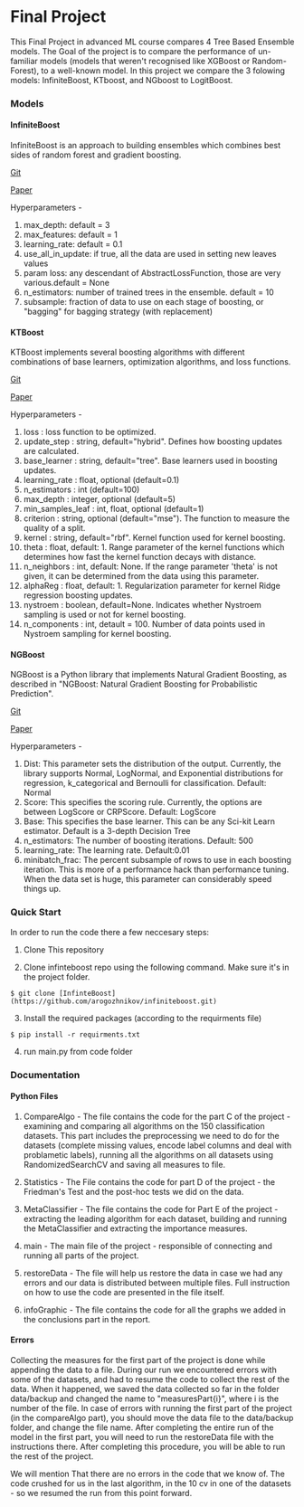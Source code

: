 # Final Project 

This Final Project in advanced ML course compares 4 Tree Based Ensemble models. The Goal of the project is to compare the performance of un-familiar models (models that weren't recognised like XGBoost or Random-Forest), to a well-known model. 
In this project we compare the 3 folowing models: InfiniteBoost, KTboost, and NGboost to LogitBoost. 

### Models
#### InfiniteBoost
InfiniteBoost is an approach to building ensembles which combines best sides of random forest and gradient boosting. 

[Git](https://github.com/arogozhnikov/infiniteboost)

[Paper](https://arxiv.org/abs/1706.01109)

Hyperparameters - 
1. max_depth: default = 3
2. max_features: default = 1
3. learning_rate: default = 0.1
4. use_all_in_update: if true, all the data are used in setting new leaves values
5. param loss: any descendant of AbstractLossFunction, those are very various.default = None
6. n_estimators: number of trained trees in the ensemble. default = 10
7. subsample: fraction of data to use on each stage of boosting, or "bagging" for bagging strategy (with replacement)

#### KTBoost
KTBoost implements several boosting algorithms with different combinations of base learners, optimization algorithms, and loss functions.

[Git](https://github.com/fabsig/KTBoost)

[Paper](https://arxiv.org/abs/1902.03999)

Hyperparameters - 
1. loss : loss function to be optimized.
2. update_step : string, default="hybrid". Defines how boosting updates are calculated. 
3. base_learner : string, default="tree". Base learners used in boosting updates. 
4. learning_rate : float, optional (default=0.1)
5. n_estimators : int (default=100)
6. max_depth : integer, optional (default=5)
7. min_samples_leaf : int, float, optional (default=1)
8. criterion : string, optional (default="mse"). The function to measure the quality of a split.
9. kernel : string, default="rbf". Kernel function used for kernel boosting. 
10. theta : float, default: 1. Range parameter of the kernel functions which determines how fast the kernel function decays with distance.
11. n_neighbors : int, default: None. If the range parameter 'theta' is not given, it can be determined from the data using this parameter. 
12. alphaReg : float, default: 1. Regularization parameter for kernel Ridge regression boosting updates.
13. nystroem : boolean, default=None. Indicates whether Nystroem sampling is used or not for kernel boosting.
14. n_components : int, detault = 100. Number of data points used in Nystroem sampling for kernel boosting.

#### NGBoost
NGBoost is a Python library that implements Natural Gradient Boosting, as described in "NGBoost: Natural Gradient Boosting for Probabilistic Prediction". 

[Git](https://stanfordmlgroup.github.io/projects/ngboost/)

[Paper](https://arxiv.org/abs/1910.03225)

Hyperparameters - 
1. Dist: This parameter sets the distribution of the output. Currently, the library supports Normal, LogNormal, and Exponential distributions for regression, k_categorical and Bernoulli for classification. Default: Normal
2. Score: This specifies the scoring rule. Currently, the options are between LogScore or CRPScore. Default: LogScore
3. Base: This specifies the base learner. This can be any Sci-kit Learn estimator. Default is a 3-depth Decision Tree
4. n_estimators: The number of boosting iterations. Default: 500
5. learning_rate: The learning rate. Default:0.01
6. minibatch_frac: The percent subsample of rows to use in each boosting iteration. This is more of a performance hack than performance tuning. When the data set is huge, this parameter can considerably speed things up.

### Quick Start
In order to run the code there a few neccesary steps: 

1. Clone This repository

2. Clone infinteboost repo using the following command. Make sure it's in the project folder. 

`$ git clone [InfinteBoost](https://github.com/arogozhnikov/infiniteboost.git)` 

3. Install the required packages (according to the requirments file)

`$ pip install -r requirments.txt` 

4. run main.py from code folder

### Documentation
#### Python Files 

1. CompareAlgo - The file contains the code for the part C of the project - examining and comparing all algorithms on the 150 classification datasets. This part includes the preprocessing we need to do for the datasets (complete missing values, encode label columns and deal with problametic labels), running all the algorithms on all datasets using RandomizedSearchCV and saving all measures to file. 

2. Statistics - The File contains the code for part D of the project - the Friedman's Test and the post-hoc tests we did on the data. 

3. MetaClassifier - The file contains the code for Part E of the project - extracting the leading algorithm for each dataset, building and running the MetaClassifier and extracting the importance measures. 

4. main - The main file of the project - responsible of connecting and running all parts of the project. 

5. restoreData - The file will help us restore the data in case we had any errors and our data is distributed between multiple files. Full instruction on how to use the code are presented in the file itself. 

6. infoGraphic - The file contains the code for all the graphs we added in the conclusions part in the report. 

#### Errors 

Collecting the measures for the first part of the project is done while appending the data to a file. During our run we encountered errors with some of the datasets, and had to resume the code to collect the rest of the data. When it happened, we saved the data collected so far in the folder data/backup and changed the name to "measuresPart{i}", where i is the number of the file. 
In case of errors with running the first part of the project (in the compareAlgo part), you should move the data file to the data/backup folder, and change the file name. After completing the entire run of the model in the first part, you will need to run the restoreData file with the instructions there. After completing this procedure, you will be able to run the rest of the project. 

We will mention That there are no errors in the code that we know of. The code crushed for us in the last algorithm, in the 10 cv in one of the datasets - so we resumed the run from this point forward. 
